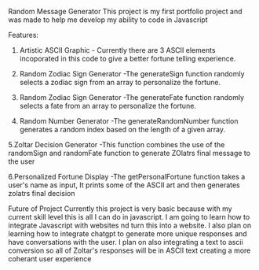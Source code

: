 Random Message Generator 
  This project is my first portfolio project and was made to help me develop my ability to code in Javascript
  
Features:
  1. Artistic ASCII Graphic
    - Currently there are 3 ASCII elements incoporated in this code to give a better fortune telling experience.
     
  3. Random Zodiac Sign Generator
    -The generateSign function randomly selects a zodiac sign from an array to personalize the fortune.
     
  4. Random Zodiac Sign Generator
    -The generateFate function randomly selects a fate from an array to personalize the fortune.
     
  5. Random Number Generator
    -The generateRandomNumber function generates a random index based on the length of a given array.
     
  5.Zoltar Decision Generator
    -This function combines the use of the randomSign and randomFate function to generate ZOlatrs final message to the user
     
  6.Personalized Fortune Display
    -The getPersonalFortune function takes a user's name as input, It prints some of the ASCII art and then generates zolatrs final decision
    
Future of Project
  Currently this project is very basic because with my current skill level this is all I can do in javascript. I am going to learn how to integrate Javascript with websites nd turn this into a website. I also plan on learning how to integrate chatgpt to generate more unique responses and have conversations with the user. I plan on also integrating a text to ascii conversion so all of Zoltar's responses will be in ASCII text creating a more coherant user experience
